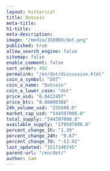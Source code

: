 ```yaml
---
layout: historical
title: Dotcoin
meta-title: 
h1-title: 
meta-description: 
image: "/media/350909/dot.png"
published: true
allow_search_engine: false
sitemap: false
enable_comment: false
sort_order: 492
permalink: "/en/dot/discussion.html"
coin_a_symbol: "DOT"
coin_a_name: "Dotcoin"
coin_a_lower_case: "dot"
price_usd: "0.0422457"
price_btc: "0.00000360"
24h_volume_usd: "255690.0"
market_cap_usd: "544597000.0"
total_supply: "544597000.0"
available_supply: "279597000.0"
percent_change_1h: "1.39"
percent_change_24h: "9.67"
percent_change_7d: "-12.91"
last_updated: "1517140745"
parent-url: "/en/dot/"
author: Sam
---
```


